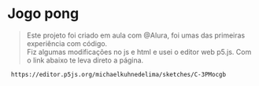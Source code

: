 # Jogo pong 

> Este projeto foi criado em aula com @Alura, foi umas das primeiras experiência com código.  
>  Fiz algumas modificações no js e html e usei o editor web p5.js.
> Com o link abaixo te leva direto a página.

```
 https://editor.p5js.org/michaelkuhnedelima/sketches/C-3PMocgb  
 
```
